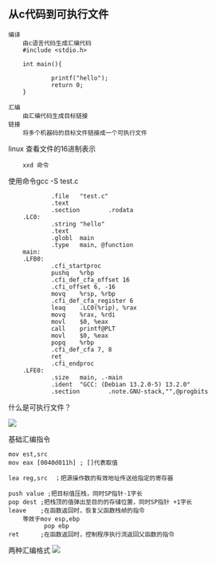 ## 从c代码到可执行文件
    编译
        由c语言代码生成汇编代码
        #include <stdio.h>

        int main(){

                printf("hello");
                return 0;
        }

    汇编
        由汇编代码生成目标链接
    链接
        将多个机器码的目标文件链接成一个可执行文件
    

linux 查看文件的16进制表示

        xxd 命令


使用命令gcc -S test.c

                .file   "test.c"
                .text
                .section        .rodata
        .LC0:
                .string "hello"
                .text
                .globl  main
                .type   main, @function
        main:
        .LFB0:
                .cfi_startproc
                pushq   %rbp
                .cfi_def_cfa_offset 16
                .cfi_offset 6, -16
                movq    %rsp, %rbp
                .cfi_def_cfa_register 6
                leaq    .LC0(%rip), %rax
                movq    %rax, %rdi
                movl    $0, %eax
                call    printf@PLT
                movl    $0, %eax
                popq    %rbp
                .cfi_def_cfa 7, 8
                ret
                .cfi_endproc
        .LFE0:
                .size   main, .-main
                .ident  "GCC: (Debian 13.2.0-5) 13.2.0"
                .section        .note.GNU-stack,"",@progbits
                                                        

什么是可执行文件？

<img src="https;//vbnmjj.github.io/img/1/3.jpg">

基础汇编指令

    mov est,src
    mov eax [0040d011h] ; []代表取值

    lea reg,src  ；把源操作数的有效地址传送给指定的寄存器

    push value ;把目标值压栈，同时SP指针-1字长
    pop dest ;把栈顶的值弹出至目的的存储位置，同时SP指针 +1字长
    leave    ;在函数返回时，恢复父函数栈帧的指令
        等效于mov esp,ebp
              pop ebp
    ret      ;在函数返回时，控制程序执行流返回父函数的指令

两种汇编格式
<img src="https;//vbnmjj.github.io/img/1/4.jpg">
